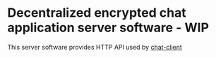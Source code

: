 # Decentralized encrypted chat application server software - WIP

This server software provides HTTP API used by [chat-client](https://github.com/brunomircevski/chat-client)
